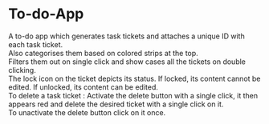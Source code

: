 # To-do-App
A to-do app which generates task tickets and attaches a unique ID with each task ticket.<br>
 Also categorises them based on colored strips at the top.<br>
 Filters them out on single click and show cases all the tickets on double clicking.<br>
 The lock icon on the ticket depicts its status. If locked, its content cannot be edited. If unlocked, its content can be edited.<br>
 To delete a task ticket : Activate the delete button with a single click, it then appears red and delete the desired ticket with a single click on it.<br>
 To unactivate the delete button click on it once.<br>
